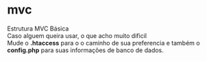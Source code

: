 # mvc
Estrutura MVC Básica <br>
Caso alguem queira usar, o que acho muito dificil<br/>
Mude o <strong>.htaccess</strong> para o o caminho de sua preferencia e também o <strong>config.php</strong> para suas informações de banco de dados.
